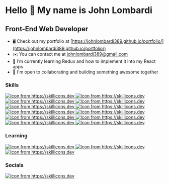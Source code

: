Hello 👋 My name is John Lombardi
===============================

Front-End Web Developer
-----------------------------

*   🖥️  Check out my portfolio at [https://johnlombardi389.github.io/portfolio/](https://johnlombardi389.github.io/portfolio/)
*   ✉️  You can contact me at [johnlombardi389@gmail.com](mailto:mailto:johnlombardi389@gmail.com)
*   🌱  I’m currently learning Redux and how to implement it into my React apps
*   🤝  I'm open to collaborating and building something awesome together


### Skills

<p>
  <a href="https://reactjs.org/">
    <img src="https://skillicons.dev/icons?i=react" alt="Icon from https://skillicons.dev" />
  </a>
  <a href="https://developer.mozilla.org/en-US/docs/Web/JavaScript">
    <img src="https://skillicons.dev/icons?i=js" alt="Icon from https://skillicons.dev" />
  </a>
  <a href="https://sass-lang.com/">
    <img src="https://skillicons.dev/icons?i=sass" alt="Icon from https://skillicons.dev" />
  </a>
  <a href="https://developer.mozilla.org/en-US/docs/Web/CSS">
    <img src="https://skillicons.dev/icons?i=css" alt="Icon from https://skillicons.dev" />
  </a>
  <a href="https://developer.mozilla.org/en-US/docs/Glossary/HTML">
    <img src="https://skillicons.dev/icons?i=html" alt="Icon from https://skillicons.dev" />
  </a>
  <a href="https://getbootstrap.com/">
    <img src="https://skillicons.dev/icons?i=bootstrap" alt="Icon from https://skillicons.dev" />
  </a><a href="https://git-scm.com/">
    <img src="https://skillicons.dev/icons?i=git" alt="Icon from https://skillicons.dev" />
  </a>
  <a href="https://www.figma.com">
    <img src="https://skillicons.dev/icons?i=figma" alt="Icon from https://skillicons.dev" />
  </a>
  <a href="https://www.adobe.com/products/photoshop.html">
    <img src="https://skillicons.dev/icons?i=ps" alt="Icon from https://skillicons.dev" />
  </a>
  <a href="https://www.adobe.com/products/illustrator.html">
    <img src="https://skillicons.dev/icons?i=ai" alt="Icon from https://skillicons.dev" />
  </a>
  <a href="https://www.adobe.com/products/xd.html">
    <img src="https://skillicons.dev/icons?i=xd" alt="Icon from https://skillicons.dev" />
  </a>
  <a href="https://code.visualstudio.com/">
    <img src="https://skillicons.dev/icons?i=vscode" alt="Icon from https://skillicons.dev" />
  </a>
  </p>

### Learning

<p>
<a href="https://redux.js.org/">
    <img src="https://skillicons.dev/icons?i=redux" alt="Icon from https://skillicons.dev" />
  </a>
  <a href="https://vitejs.dev/">
    <img src="https://skillicons.dev/icons?i=vite" alt="Icon from https://skillicons.dev" />
  </a>
  <a href="https://www.typescriptlang.org/">
    <img src="https://skillicons.dev/icons?i=ts" alt="Icon from https://skillicons.dev" />
  </a>
</p>

### Socials

<p>
<a href="https://www.linkedin.com/in/johnlombardi389/">
    <img src="https://skillicons.dev/icons?i=linkedin" alt="Icon from https://skillicons.dev" />
  </a>
</p>

<!---
johnlombardi389/johnlombardi389 is a ✨ special ✨ repository because its `README.md` (this file) appears on your GitHub profile.
You can click the Preview link to take a look at your changes.
--->
